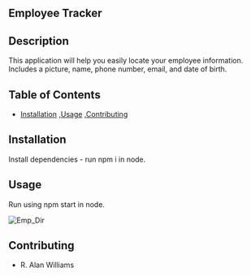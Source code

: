 ## Employee Tracker
## Description
This application will help you easily locate your employee information. Includes a picture, name, phone number, email, and date of birth.
## Table of Contents
* [Installation](#installation) 
,[Usage](#usage) 
,[Contributing](#contributing)  

## Installation
Install dependencies - run npm i in node.
## Usage
Run using npm start in node.

![Emp_Dir](https://user-images.githubusercontent.com/60494157/81705524-bee35080-9434-11ea-9ba1-cbd37fb71fe0.jpg)

## Contributing
* R. Alan Williams
